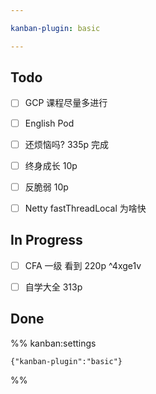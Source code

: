 ```yaml
---

kanban-plugin: basic

---
```


## Todo

- [ ] GCP 课程尽量多进行
- [ ] English Pod
- [ ] 还烦恼吗? 335p 完成
- [ ] 终身成长 10p
- [ ] 反脆弱   10p
- [ ] Netty  fastThreadLocal 为啥快


## In Progress

- [ ] CFA 一级 看到 220p ^4xge1v
- [ ] 自学大全 313p


## Done





%% kanban:settings
```
{"kanban-plugin":"basic"}
```
%%
